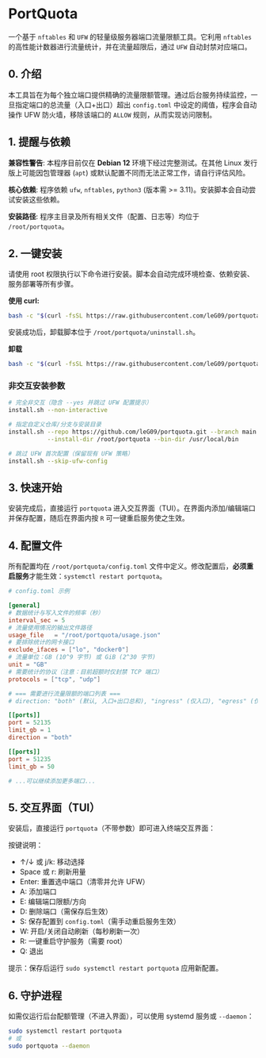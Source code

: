# PortQuota

一个基于 `nftables` 和 `UFW` 的轻量级服务器端口流量限额工具。它利用 `nftables` 的高性能计数器进行流量统计，并在流量超限后，通过 `UFW` 自动封禁对应端口。



## 0. 介绍

本工具旨在为每个独立端口提供精确的流量限额管理。通过后台服务持续监控，一旦指定端口的总流量（入口+出口）超出 `config.toml` 中设定的阈值，程序会自动操作 UFW 防火墙，移除该端口的 `ALLOW` 规则，从而实现访问限制。



## 1. 提醒与依赖

 **兼容性警告**: 本程序目前仅在 **Debian 12** 环境下经过完整测试。在其他 Linux 发行版上可能因包管理器 (`apt`) 或默认配置不同而无法正常工作，请自行评估风险。

 **核心依赖**: 程序依赖 `ufw`, `nftables`, `python3` (版本需 >= 3.11)。安装脚本会自动尝试安装这些依赖。

 **安装路径**: 程序主目录及所有相关文件（配置、日志等）均位于 `/root/portquota`。



## 2. 一键安装

请使用 root 权限执行以下命令进行安装。脚本会自动完成环境检查、依赖安装、服务部署等所有步骤。

**使用 curl:**
```bash
bash -c "$(curl -fsSL https://raw.githubusercontent.com/leG09/portquota/refs/heads/main/install.sh)" -- --yes
```

安装成功后，卸载脚本位于 `/root/portquota/uninstall.sh`。

**卸载**
```bash
bash -c "$(curl -fsSL https://raw.githubusercontent.com/leG09/portquota/refs/heads/main/uninstall.sh)"
```

### 非交互安装参数

```bash
# 完全非交互（隐含 --yes 并跳过 UFW 配置提示）
install.sh --non-interactive

# 指定自定义仓库/分支与安装目录
install.sh --repo https://github.com/leG09/portquota.git --branch main \
           --install-dir /root/portquota --bin-dir /usr/local/bin

# 跳过 UFW 首次配置（保留现有 UFW 策略）
install.sh --skip-ufw-config
```

## 3. 快速开始

安装完成后，直接运行 `portquota` 进入交互界面（TUI）。在界面内添加/编辑端口并保存配置，随后在界面内按 `R` 可一键重启服务使之生效。

## 4. 配置文件

所有配置均在 `/root/portquota/config.toml` 文件中定义。修改配置后，**必须重启服务**才能生效：`systemctl restart portquota`。

```toml
# config.toml 示例

[general]
# 数据统计与写入文件的频率（秒）
interval_sec = 5
# 流量使用情况的输出文件路径
usage_file   = "/root/portquota/usage.json"
# 要排除统计的网卡接口
exclude_ifaces = ["lo", "docker0"]
# 流量单位：GB (10^9 字节) 或 GiB (2^30 字节)
unit = "GB"
# 需要统计的协议（注意：目前超额时仅封禁 TCP 端口）
protocols = ["tcp", "udp"]

# === 需要进行流量限额的端口列表 ===
# direction: "both" (默认, 入口+出口总和), "ingress" (仅入口), "egress" (仅出口)

[[ports]]
port = 52135
limit_gb = 1
direction = "both"

[[ports]]
port = 51235
limit_gb = 50

# ...可以继续添加更多端口...
```


## 5. 交互界面（TUI）

安装后，直接运行 `portquota`（不带参数）即可进入终端交互界面：

按键说明：
- ↑/↓ 或 j/k: 移动选择
- Space 或 r: 刷新用量
- Enter: 重置选中端口（清零并允许 UFW）
- A: 添加端口
- E: 编辑端口限额/方向
- D: 删除端口（需保存后生效）
- S: 保存配置到 `config.toml`（需手动重启服务生效）
- W: 开启/关闭自动刷新（每秒刷新一次）
- R: 一键重启守护服务（需要 root）
- Q: 退出

提示：保存后运行 `sudo systemctl restart portquota` 应用新配置。

## 6. 守护进程

如需仅运行后台配额管理（不进入界面），可以使用 systemd 服务或 `--daemon`：

```bash
sudo systemctl restart portquota
# 或
sudo portquota --daemon
```
